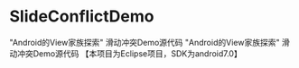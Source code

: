 # SlideConflictDemo
"Android的View家族探索"  滑动冲突Demo源代码
"Android的View家族探索"  滑动冲突Demo源代码
【本项目为Eclipse项目，SDK为android7.0】
